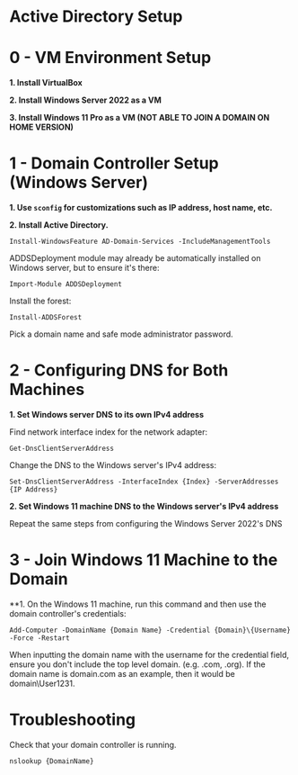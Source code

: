 # Active Directory Setup

# 0 - VM Environment Setup

**1. Install VirtualBox**

**2. Install Windows Server 2022 as a VM**

**3. Install Windows 11 Pro as a VM (NOT ABLE TO JOIN A DOMAIN ON HOME VERSION)**

# 1 - Domain Controller Setup (Windows Server)

**1. Use `sconfig` for customizations such as IP address, host name, etc.**

**2. Install Active Directory.**
```shell
Install-WindowsFeature AD-Domain-Services -IncludeManagementTools
```

ADDSDeployment module may already be automatically installed on Windows server, but to ensure it's there:
```shell
Import-Module ADDSDeployment
```

Install the forest:
```shell
Install-ADDSForest
```

Pick a domain name and safe mode administrator password.

# 2 - Configuring DNS for Both Machines

**1. Set Windows server DNS to its own IPv4 address**

Find network interface index for the network adapter:
```shell
Get-DnsClientServerAddress
```

Change the DNS to the Windows server's IPv4 address:
```shell
Set-DnsClientServerAddress -InterfaceIndex {Index} -ServerAddresses {IP Address}
```

**2. Set Windows 11 machine DNS to the Windows server's IPv4 address**

Repeat the same steps from configuring the Windows Server 2022's DNS

# 3 - Join Windows 11 Machine to the Domain

**1. On the Windows 11 machine, run this command and then use the domain controller's credentials:
```shell
Add-Computer -DomainName {Domain Name} -Credential {Domain}\{Username} -Force -Restart
```
When inputting the domain name with the username for the credential field, ensure you don't include the top level domain. (e.g. .com, .org). If the domain name is domain.com as an example, then it would be domain\User1231.

# Troubleshooting

Check that your domain controller is running.
```shell
nslookup {DomainName}
```

